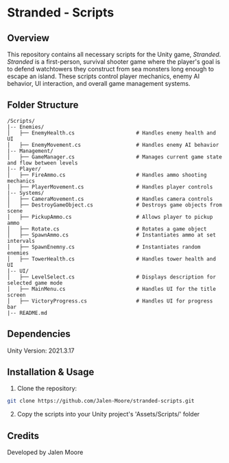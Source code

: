 # **Stranded - Scripts**

## **Overview**
This repository contains all necessary scripts for the Unity game, *Stranded*. *Stranded* is a first-person, survival shooter game where the player's goal is to defend watchtowers they construct from sea monsters long enough to escape an island. These scripts control player mechanics, enemy AI behavior, UI interaction, and overall game management systems.

## **Folder Structure**
```plaintext
/Scripts/
|-- Enemies/
│   ├── EnemyHealth.cs                    # Handles enemy health and UI
│   ├── EnemyMovement.cs                  # Handles enemy AI behavior
|-- Management/
│   ├── GameManager.cs                    # Manages current game state and flow between levels
|-- Player/
│   ├── FireAmmo.cs                       # Handles ammo shooting mechanics
│   ├── PlayerMovement.cs                 # Handles player controls
|-- Systems/
│   ├── CameraMovement.cs                 # Handles camera controls
│   ├── DestroyGameObject.cs              # Destroys game objects from scene
│   ├── PickupAmmo.cs                     # Allows player to pickup ammo
│   ├── Rotate.cs                         # Rotates a game object
│   ├── SpawnAmmo.cs                      # Instantiates ammo at set intervals
│   ├── SpawnEnemny.cs                    # Instantiates random enemies
│   ├── TowerHealth.cs                    # Handles tower health and UI
|-- UI/
│   ├── LevelSelect.cs                    # Displays description for selected game mode
│   ├── MainMenu.cs                       # Handles UI for the title screen
│   ├── VictoryProgress.cs                # Handles UI for progress bar
|-- README.md
```

## **Dependencies**
Unity Version: 2021.3.17

## **Installation & Usage**
1. Clone the repository:
```sh
git clone https://github.com/Jalen-Moore/stranded-scripts.git
```

2. Copy the scripts into your Unity project's 'Assets/Scripts/' folder
   
## **Credits**
Developed by Jalen Moore
